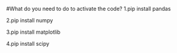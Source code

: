#What do you need to do to activate the code?
1.pip install pandas

2.pip install numpy

3.pip install matplotlib

4.pip install scipy

